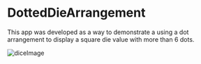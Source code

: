 # DottedDieArrangement
This app was developed as a way to demonstrate a using a dot arrangement to display a square die value with more than 6 dots.

![diceImage](https://github.com/thaneh/DottedDieArrangement/blob/main/app.png)
